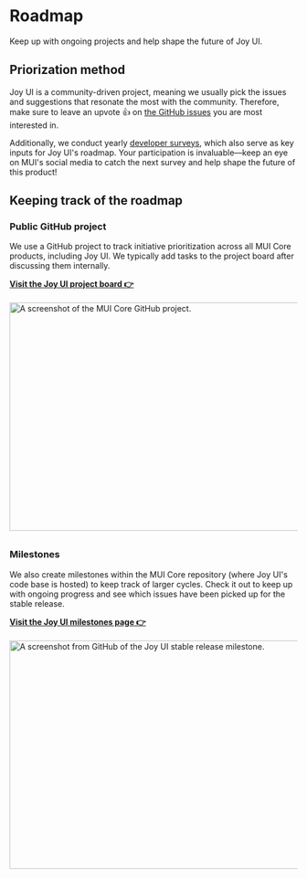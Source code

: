 # Roadmap

<p class="description">Keep up with ongoing projects and help shape the future of Joy UI.</p>

## Priorization method

Joy UI is a community-driven project, meaning we usually pick the issues and suggestions that resonate the most with the community.
Therefore, make sure to leave an upvote 👍 on [the GitHub issues](https://github.com/mui/material-ui/issues?q=is:open+is:issue+label:%22package:+joy-ui%22) you are most interested in.

Additionally, we conduct yearly [developer surveys](/blog/?tags=Developer+survey/), which also serve as key inputs for Joy UI's roadmap.
Your participation is invaluable—keep an eye on MUI's social media to catch the next survey and help shape the future of this product!

## Keeping track of the roadmap

### Public GitHub project

We use a GitHub project to track initiative prioritization across all MUI Core products, including Joy UI.
We typically add tasks to the project board after discussing them internally.

**[Visit the Joy UI project board 👉](https://github.com/orgs/mui/projects/18/views/8)**

<img src="/static/joy-ui/roadmap/github-projects.png" style="width: 814px; margin-top: 4px; margin-bottom: 8px;" alt="A screenshot of the MUI Core GitHub project." width="1628" height="400" />

### Milestones

We also create milestones within the MUI Core repository (where Joy UI's code base is hosted) to keep track of larger cycles.
Check it out to keep up with ongoing progress and see which issues have been picked up for the stable release.

**[Visit the Joy UI milestones page 👉](https://github.com/mui/material-ui/milestone/47)**

<img src="/static/joy-ui/roadmap/milestone.png" style="width: 814px; margin-top: 4px; margin-bottom: 8px;" alt="A screenshot from GitHub of the Joy UI stable release milestone." width="1628" height="400" />

